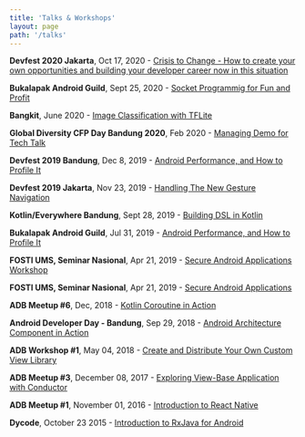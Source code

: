 ```yaml
---
title: 'Talks & Workshops'
layout: page
path: '/talks'
---
```


<p><strong>Devfest 2020 Jakarta</strong>, Oct 17, 2020 - <a href="https://www.youtube.com/watch?v=tEHWD-KEh6k">Crisis to Change - How to create your own opportunities and building your developer career now in this situation</a></p>

<p><strong>Bukalapak Android Guild</strong>, Sept 25, 2020 - <a href="https://docs.google.com/presentation/d/1zNjmNUtyIxyyu_pzVoZ6RYyMBzpzClKicxw-qbC35k4/edit?usp=sharing">Socket Programmig for Fun and Profit</a></p>

<p><strong>Bangkit</strong>, June 2020 - <a href="https://docs.google.com/presentation/d/1R031q20Kjbrej0GBiV88uO8SWohotmK-m7ZN0vnCuP4/edit?usp=sharing">Image Classification with TFLite</a></p>

<p><strong>Global Diversity CFP Day Bandung 2020</strong>, Feb 2020 - <a href="https://docs.google.com/presentation/d/1nXWoGU_1TZcs7QXJ1qDWATGhQ8QdJHT5iOjfyeTByN8/edit?usp=sharing">Managing Demo for Tech Talk</a></p>

<p><strong>Devfest 2019 Bandung</strong>, Dec 8, 2019 - <a href="https://docs.google.com/presentation/d/1w61Zs5-qv6dwEBjrw0GsDyTSdMPYmzDea7j_Njj1Z5Q/edit?usp=sharing">Android Performance, and How to Profile It</a></p>

<p><strong>Devfest 2019 Jakarta</strong>, Nov 23, 2019 - <a href="https://docs.google.com/presentation/d/1CitAj5FNmboKvDkWpz_hLFXQpMU3hBSpyMmPpDNIWyc/edit?usp=sharing">Handling The New Gesture Navigation</a></p>

<p><strong>Kotlin/Everywhere Bandung</strong>, Sept 28, 2019 - <a href="https://docs.google.com/presentation/d/1-wji-2FQgaIaItNZW5MLV_90ZF6Jope1uOz60Si-e_Y/edit?usp=sharing">Building DSL in Kotlin</a></p>

<p><strong>Bukalapak Android Guild</strong>, Jul 31, 2019 - <a href="https://docs.google.com/presentation/d/1w61Zs5-qv6dwEBjrw0GsDyTSdMPYmzDea7j_Njj1Z5Q">Android Performance, and How to Profile It</a></p>

<p><strong>FOSTI UMS, Seminar Nasional</strong>, Apr 21, 2019 - <a href="https://docs.google.com/presentation/d/1xmNaF31SRjblg4WGwzcJjHi89yjwupmrPuuR39Kao1U/edit?usp=sharing">Secure Android Applications Workshop</a></p>

<p><strong>FOSTI UMS, Seminar Nasional</strong>, Apr 21, 2019 - <a href="https://docs.google.com/presentation/d/1qpBIr1g3z4hs6bqr3GdASAEH0EOPpZNF5RKeVYmSL6M/edit?usp=sharing">Secure Android Applications</a></p>

<p><strong>ADB Meetup #6</strong>, Dec, 2018 - <a href="https://docs.google.com/presentation/d/1_34O6bccxqy8b3bfXBc-j2dseRM9qHWHQJXD1aWmK6Q/edit?usp=sharing">Kotlin Coroutine in Action</a></p>

<p><strong>Android Developer Day - Bandung</strong>, Sep 29, 2018 - <a href="https://docs.google.com/presentation/d/1_34O6bccxqy8b3bfXBc-j2dseRM9qHWHQJXD1aWmK6Q/edit?usp=sharing">Android Architecture Component in Action</a></p>

<p><strong>ADB Workshop #1</strong>, May 04, 2018 - <a href="https://speakerdeck.com/esafirm/create-and-distribute-your-own-custom-view-library">Create and Distribute Your Own Custom View Library</a></p>

<p><strong>ADB Meetup #3</strong>, December 08, 2017 - <a href="https://speakerdeck.com/esafirm/exploring-view-base-application-with-conductor">Exploring View-Base Application with Conductor</a></p>

<p><strong>ADB Meetup #1</strong>, November 01, 2016 - <a href="https://cdn.rawgit.com/esafirm/esafirm.github.io/ghost-do/slide-intro-rn.html#/">Introduction to React Native</a></p>

<p><strong>Dycode</strong>, October 23 2015 - <a href="https://speakerdeck.com/esafirm/introduction-to-rxjava-for-android">Introduction to RxJava for Android</a></p>
